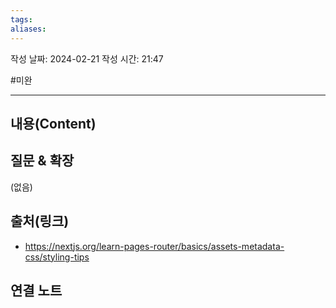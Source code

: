 ```yaml
---
tags: 
aliases:
---
```

작성 날짜: 2024-02-21
작성 시간: 21:47

#미완

----
## 내용(Content)


## 질문 & 확장

(없음)

## 출처(링크)
- https://nextjs.org/learn-pages-router/basics/assets-metadata-css/styling-tips

## 연결 노트










